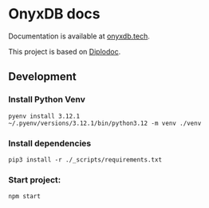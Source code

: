 # OnyxDB docs

Documentation is available at [onyxdb.tech](https://onyxdb.tech).

This project is based on [Diplodoc](https://diplodoc.com).

## Development

### Install Python Venv

```shell
pyenv install 3.12.1
~/.pyenv/versions/3.12.1/bin/python3.12 -m venv ./venv
```

### Install dependencies

```shell
pip3 install -r ./_scripts/requirements.txt
```

### Start project:
```shell
npm start
```
